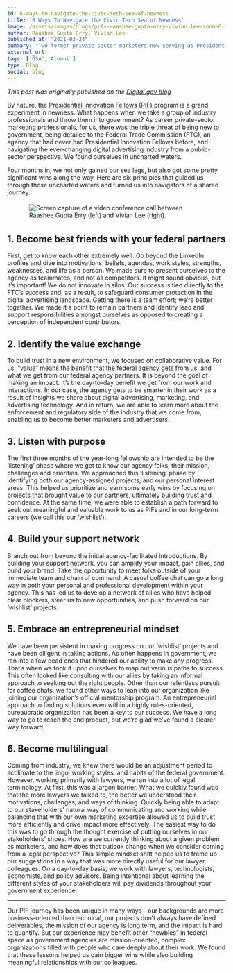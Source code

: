 ```yaml
---
id: 6-ways-to-navigate-the-civic-tech-sea-of-newness
title: '6 Ways To Navigate the Civic Tech Sea of Newness'
image: /assets/images/blogs/pifs-raashee-gupta-erry-vivian-lee-zoom-6-tips.png
author: Raashee Gupta Erry, Vivian Lee
published_at: "2021-03-24"
summary: "Two former private-sector marketers now serving as Presidential Innovation Fellows share tips for building relationships and finding your way as a civic technologist"
external_url:
tags: ['GSA','Alumni']
type: Blog
social: blog
---
```


*This post was originally published on the [Digital.gov blog](https://digital.gov/2021/03/24/6-ways-to-navigate-the-civic-tech-sea-of-newness/)*

By nature, the [Presidential Innovation Fellows (PIF)](https://presidentialinnovationfellows.gov/) program is a grand experiment in newness. What happens when we take a group of industry professionals and throw them into government? As career private-sector marketing professionals, for us, there was the triple threat of being new to government, being detailed to the Federal Trade Commission (FTC), an agency that had never had Presidential Innovation Fellows before, and navigating the ever-changing digital advertising industry from a public-sector perspective. We found ourselves in uncharted waters.

Four months in, we not only gained our sea legs, but also got some pretty significant wins along the way. Here are six principles that guided us through those uncharted waters and turned us into navigators of a shared journey.

<figure style="width: 80%; display: flex; flex-flow: column; padding: 5px; margin: auto;">
  <img src="{{site.baseurl}}/assets/images/blogs/pifs-raashee-gupta-erry-vivian-lee-zoom-6-tips.png" alt="Screen capture of a video conference call between Raashee Gupta Erry (left) and Vivian Lee (right)."/>
</figure>

## **1. Become best friends with your federal partners**
First, get to know each other extremely well. Go beyond the LinkedIn profiles and dive into motivations, beliefs, agendas, work styles, strengths, weaknesses, and life as a person. We made sure to present ourselves to the agency as teammates, and not as competitors. It might sound obvious, but it’s important! We do not innovate in silos. Our success is tied directly to the FTC’s success and, as a result, to safeguard consumer protection in the digital advertising landscape. Getting there is a team effort; we’re better together. We made it a point to remain partners and identify lead and support responsibilities amongst ourselves as opposed to creating a perception of independent contributors.   

## **2. Identify the value exchange** 
To build trust in a new environment, we focused on collaborative value. For us, “value” means the benefit that the federal agency gets from us, and what we get from our federal agency partners. It is beyond the goal of making an impact. It’s the day-to-day benefit we get from our work and interactions. In our case, the agency gets to be smarter in their work as a result of insights we share about digital advertising, marketing, and advertising technology. And in return, we are able to learn more about the enforcement and regulatory side of the industry that we come from, enabling us to become better marketers and advertisers. 

## **3. Listen with purpose** 
The first three months of the year-long fellowship are intended to be the ‘listening’ phase where we get to know our agency folks, their mission, challenges and priorities. We approached this ‘listening’ phase by identifying both our agency-assigned projects, and our personal interest areas. This helped us prioritize and earn some early wins by focusing on projects that brought value to our partners, ultimately building trust and confidence. At the same time, we were able to establish a path forward to seek out meaningful and valuable work to us as PIFs and in our long-term careers (we call this our ‘wishlist’). 

## **4. Build your support network** 
Branch out from beyond the initial agency-facilitated introductions. By building your support network, you can amplify your impact, gain allies, and build your brand. Take the opportunity to meet folks outside of your immediate team and chain of command. A casual coffee chat can go a long way in both your personal and professional development within your agency. This has led us to develop a network of allies who have helped clear blockers, steer us to new opportunities, and push forward on our ‘wishlist’ projects. 

## **5. Embrace an entrepreneurial mindset** 
We have been persistent in making progress on our ‘wishlist’ projects and have been diligent in taking actions. As often happens in government, we ran into a few dead ends that hindered our ability to make any progress. That’s when we took it upon ourselves to map out various paths to success. This often looked like consulting with our allies by taking an informal approach to seeking out the right people. Other than our relentless pursuit for coffee chats, we found other ways to lean into our organization like joining our organization’s official mentorship program. An entrepreneurial approach to finding solutions even within a highly rules-oriented, bureaucratic organization has been a key to our success. We have a long way to go to reach the end product, but we’re glad we’ve found a clearer way forward. 

## **6. Become multilingual**
Coming from industry, we knew there would be an adjustment period to acclimate to the lingo, working styles, and habits of the federal government. However, working primarily with lawyers, we ran into a lot of legal terminology. At first, this was a jargon barrier. What we quickly found was that the more lawyers we talked to, the better we understood their motivations, challenges, and ways of thinking. Quickly being able to adapt to our stakeholders’ natural way of communicating and working while balancing that with our own marketing expertise allowed us to build trust more efficiently and drive impact more effectively. The easiest way to do this was to go through the thought exercise of putting ourselves in our stakeholders’ shoes. How are we currently thinking about a given problem as marketers, and how does that outlook change when we consider coming from a legal perspective? This simple mindset shift helped us to frame up our suggestions in a way that was more directly useful for our lawyer colleagues. On a day-to-day basis, we work with lawyers, technologists, economists, and policy advisors. Being intentional about learning the different styles of your stakeholders will pay dividends throughout your government experience. 

---
Our PIF journey has been unique in many ways - our backgrounds are more business-oriented than technical, our projects don’t always have defined deliverables, the mission of our agency is long term, and the impact is hard to quantify. But our experience may benefit other “newbies” in federal space as government agencies are mission-oriented, complex organizations filled with people who care deeply about their work. We found that these lessons helped us gain bigger wins while also building meaningful relationships with our colleagues. 

